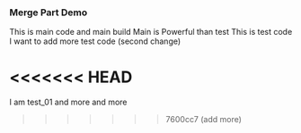 ### Merge Part Demo
This is main code and main build
Main is Powerful than test
This is test code
I want to add more test code (second change)

<<<<<<< HEAD
=======
I am test_01 and more and more
>>>>>>> 7600cc7 (add more)
